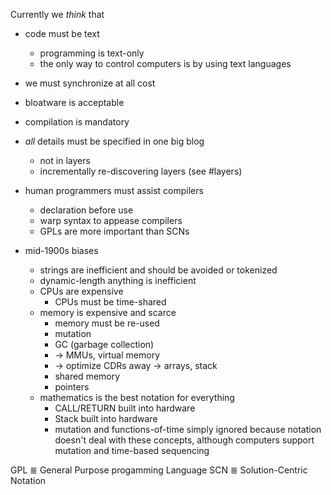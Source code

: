 Currently we *think* that 
- code must be text
	- programming is text-only
	- the only way to control computers is by using text languages
- we must synchronize at all cost
- bloatware is acceptable
- compilation is mandatory
- *all* details must be specified in one big blog
	- not in layers
	- incrementally re-discovering layers (see #layers)
- human programmers must assist compilers
	- declaration before use
	- warp syntax to appease compilers
	- GPLs are more important than SCNs

- mid-1900s biases
	- strings are inefficient and should be avoided or tokenized
	- dynamic-length anything is inefficient
	- CPUs are expensive
		- CPUs must be time-shared
	- memory is expensive and scarce
		- memory must be re-used
		- mutation
		- GC (garbage collection)
		- -> MMUs, virtual memory
		- -> optimize CDRs away -> arrays, stack
		- shared memory
		- pointers
	- mathematics is the best notation for everything
		- CALL/RETURN built into hardware
		- Stack built into hardware
		- mutation and functions-of-time simply ignored because notation doesn't deal with these concepts, although computers support mutation and time-based sequencing

GPL ≣ General Purpose progamming Language
SCN ≣ Solution-Centric Notation
